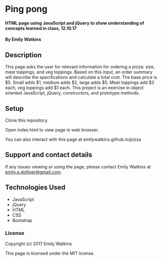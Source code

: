 # Ping pong

#### HTML page using JavaScript and jQuery to show understanding of concepts learned in class, 12.10.17

#### By **Emily Watkins**

## Description

This page asks the user for relevant information for ordering a pizza: size, meat toppings, and veg toppings. Based on this input, an order summary will describe the specifications and calculate a total cost. The base price is $5. Small adds $1, medium adds $2, large adds $5. Meat toppings add $2 each, veg toppings add $1 each. This project is an exercise in object oriented JavaScript, jQuery, constructors, and prototype methods.

## Setup

Clone this repository.

Open index.html to view page in web browser.

You can also interact with this page at emilywatkins.github.io/pizza

## Support and contact details

If any issues viewing or using the page, please contact Emily Watkins at emily.e.dolliver@gmail.com.

## Technologies Used

* JavaScript
* jQuery
* HTML
* CSS
* Bootstrap

### License

Copyright (c) 2017 Emily Watkins

This page is licensed under the MIT license.

